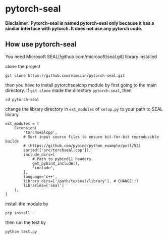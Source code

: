 # pytorch-seal
#### Disclaimer: Pytorch-seal is named pytorch-seal only because it has a similar interface with pytorch. It does not use any pytorch code.

## How use pytorch-seal

You need Microsoft SEAL[!github.com/microsoft/seal.git] library installed

clone the project
```
git clone https://github.com/vimsiin/pytorch-seal.git
```

then you have to install pytorchsealcpp module by first going to the main directory. If `git clone` made the directory `pytorch-seal`, then
```
cd pytorch-seal
```
change the library directory in `ext_modules` of `setup.py` to your path to SEAL library.
```
ext_modules = [
    Extension(
        'torchsealcpp',
        # Sort input source files to ensure bit-for-bit reproducible builds
        # (https://github.com/pybind/python_example/pull/53)
        sorted(['src/torchseal.cpp']),
        include_dirs=[
            # Path to pybind11 headers
            get_pybind_include(),
            'include',
        ],
        language='c++',
        library_dirs=['/path/to/seal/library'], # CHANGE!!!
        libraries=['seal']
    ),
]
```

install the module by
```
pip install .
```
then run the test by
```
python test.py
```
